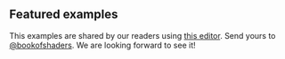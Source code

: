 ## Featured examples

This examples are shared by our readers using [this editor](http://editor.thebookofshaders.com/). Send yours to [@bookofshaders](https://twitter.com/bookofshaders). We are looking forward to see it!
